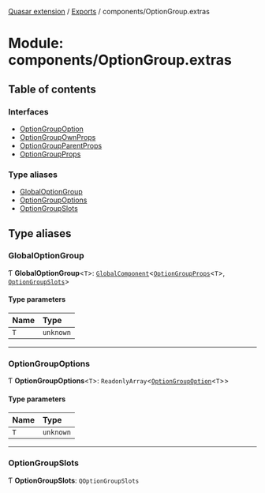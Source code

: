 [Quasar extension](../index.md) / [Exports](../modules.md) / components/OptionGroup.extras

# Module: components/OptionGroup.extras

## Table of contents

### Interfaces

- [OptionGroupOption](../interfaces/components_OptionGroup_extras.OptionGroupOption.md)
- [OptionGroupOwnProps](../interfaces/components_OptionGroup_extras.OptionGroupOwnProps.md)
- [OptionGroupParentProps](../interfaces/components_OptionGroup_extras.OptionGroupParentProps.md)
- [OptionGroupProps](../interfaces/components_OptionGroup_extras.OptionGroupProps.md)

### Type aliases

- [GlobalOptionGroup](components_OptionGroup_extras.md#globaloptiongroup)
- [OptionGroupOptions](components_OptionGroup_extras.md#optiongroupoptions)
- [OptionGroupSlots](components_OptionGroup_extras.md#optiongroupslots)

## Type aliases

### GlobalOptionGroup

Ƭ **GlobalOptionGroup**<`T`\>: [`GlobalComponent`](../interfaces/components_api.GlobalComponent.md)<[`OptionGroupProps`](../interfaces/components_OptionGroup_extras.OptionGroupProps.md)<`T`\>, [`OptionGroupSlots`](components_OptionGroup_extras.md#optiongroupslots)\>

#### Type parameters

| Name | Type |
| :------ | :------ |
| `T` | `unknown` |

___

### OptionGroupOptions

Ƭ **OptionGroupOptions**<`T`\>: `ReadonlyArray`<[`OptionGroupOption`](../interfaces/components_OptionGroup_extras.OptionGroupOption.md)<`T`\>\>

#### Type parameters

| Name | Type |
| :------ | :------ |
| `T` | `unknown` |

___

### OptionGroupSlots

Ƭ **OptionGroupSlots**: `QOptionGroupSlots`
